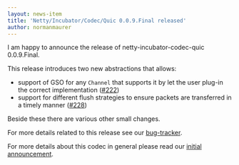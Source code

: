 ```yaml
---
layout: news-item
title: 'Netty/Incubator/Codec/Quic 0.0.9.Final released'
author: normanmaurer
---
```


I am happy to announce the release of netty-incubator-codec-quic 0.0.9.Final. 

This release introduces two new abstractions that allows:

* support of GSO for any `Channel` that supports it by let the user plug-in the correct implementation ([#222](https://github.com/netty/netty-incubator-codec-quic/pull/222))
* support for different flush strategies to ensure packets are transferred in a timely manner  ([#228](https://github.com/netty/netty-incubator-codec-quic/pull/228))

Beside these there are various other small changes.

For more details related to this release see our [bug-tracker](https://github.com/netty/netty-incubator-codec-quic/milestone/8?closed=1). 


For more details about this codec in general please read our [initial announcement](https://netty.io/news/2020/12/09/quic-0-0-1-Final.html).